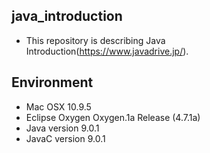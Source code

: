 ## java_introduction
- This repository is describing Java Introduction(https://www.javadrive.jp/).

## Environment
- Mac OSX 10.9.5
- Eclipse Oxygen Oxygen.1a Release (4.7.1a)
- Java version 9.0.1
- JavaC version 9.0.1 

